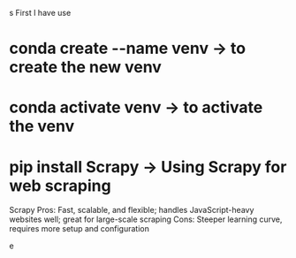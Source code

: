 s First I have use 
# conda create --name venv -> to create the new venv

# conda activate venv -> to activate the venv

# pip install Scrapy -> Using Scrapy for web scraping

Scrapy
Pros: Fast, scalable, and flexible; handles JavaScript-heavy websites well; great for large-scale scraping
Cons: Steeper learning curve, requires more setup and configuration

e
